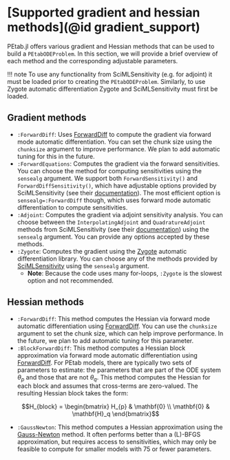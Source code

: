 # [Supported gradient and hessian methods](@id gradient_support)

PEtab.jl offers various gradient and Hessian methods that can be used to build a `PEtabODEProblem`. In this section, we will provide a brief overview of each method and the corresponding adjustable parameters.

!!! note
    To use any functionality from SciMLSensitivity (e.g. for adjoint) it must be loaded prior to creating the `PEtabODEProblem`. Similarly, to use Zygote automatic differentiation Zygote and SciMLSensitivity must first be loaded.

## Gradient methods

* `:ForwardDiff`: Uses [ForwardDiff](https://github.com/JuliaDiff/ForwardDiff.jl) to compute the gradient via forward mode automatic differentiation. You can set the chunk size using the `chunksize` argument to improve performance. We plan to add automatic tuning for this in the future.
* `:ForwardEquations`: Computes the gradient via the forward sensitivities. You can choose the method for computing sensitivities using the `sensealg` argument. We support both `ForwardSensitivity()` and `ForwardDiffSensitivity()`, which have adjustable options provided by SciMLSensitivity (see their [documentation](https://github.com/SciML/SciMLSensitivity.jl)). The most efficient option is `sensealg=:ForwardDiff` though, which uses forward mode automatic differentiation to compute sensitivities.
* `:Adjoint`: Computes the gradient via adjoint sensitivity analysis. You can choose between the `InterpolatingAdjoint` and `QuadratureAdjoint` methods from SciMLSensitivity (see their [documentation](https://github.com/SciML/SciMLSensitivity.jl)) using the `sensealg` argument. You can provide any options accepted by these methods.
* `:Zygote`: Computes the gradient using the [Zygote](https://github.com/FluxML/Zygote.jl) automatic differentiation library. You can choose any of the methods provided by [SciMLSensitivity](https://github.com/SciML/SciMLSensitivity.jl) using the `sensealg` argument.
    * **Note**: Because the code uses many for-loops, `:Zygote` is the slowest option and not recommended.

## Hessian methods

* `:ForwardDiff`: This method computes the Hessian via forward mode automatic differentiation using [ForwardDiff](https://github.com/JuliaDiff/ForwardDiff.jl). You can use the `chunksize` argument to set the chunk size, which can help improve performance. In the future, we plan to add automatic tuning for this parameter.
* `:BlockForwardDiff`: This method computes a Hessian block approximation via forward mode automatic differentiation using [ForwardDiff](https://github.com/JuliaDiff/ForwardDiff.jl). For PEtab models, there are typically two sets of parameters to estimate: the parameters that are part of the ODE system $\theta_p$ and those that are not $\theta_q$. This method computes the Hessian for each block and assumes that cross-terms are zero-valued. The resulting Hessian block takes the form:

```math
H_{block} =
\begin{bmatrix}
H_{p} & \mathbf{0} \\
\mathbf{0} & \mathbf{H}_q
\end{bmatrix}
```

* `:GaussNewton`: This method computes a Hessian approximation using the [Gauss-Newton](https://en.wikipedia.org/wiki/Gauss%E2%80%93Newton_algorithm) method. It often performs better than a (L)-BFGS approximation, but requires access to sensitivities, which may only be feasible to compute for smaller models with 75 or fewer parameters.
